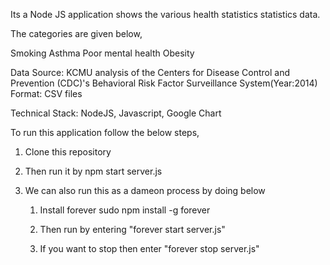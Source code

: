 Its a Node JS application shows the various health statistics statistics data.

The categories are given below,

Smoking
Asthma
Poor mental health
Obesity

Data Source: KCMU analysis of the Centers for Disease Control and Prevention (CDC)'s Behavioral Risk Factor Surveillance System(Year:2014)
Format: CSV files

Technical Stack: NodeJS, Javascript, Google Chart

To run this application follow the below steps,

1. Clone this repository
2. Then run it by npm start server.js
3. We can also run this as a dameon process by doing below

    1. Install forever
        sudo npm install -g forever
    
    2. Then run by entering "forever start server.js"
    3. If you want to stop then enter "forever stop server.js" 
